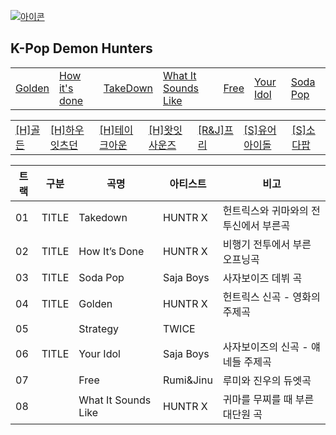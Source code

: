 
[![아이콘](https://skillicons.dev/icons?i=heroku,emotion,ruby,bsd,gitlab,godot,pinia,nestjs,prometheus)](readme.md)


## K-Pop Demon Hunters

<table>
  <tr>
    <td><a href="huntrix_golden.md"      >Golden          </a></td>
    <td><a href="huntrix_how_its_done.md">How it's done   </a></td>
    <td><a href="huntrix_takedown.md"    >TakeDown        </a></td>
    <td><a href="huntrix_what_it_sounds_like.md"    >What It Sounds Like  </a></td>
    <td><a href="rumi_jinu_free.md"      >Free            </a></td>
    <td><a href="sajaboys_your_idol.md"  >Your Idol       </a></td>
    <td><a href="sajaboys_sodapop.md"    >Soda Pop        </a></td>
  </tr>
</table>



<table>
  <tr>
    <td><a href="huntrix_golden.md"      >[H]골든          </a></td>
    <td><a href="huntrix_how_its_done.md">[H]하우잇츠던  </a></td>
    <td><a href="huntrix_takedown.md"    >[H]테이크아운  </a></td>
    <td><a href="huntrix_what_it_sounds_like.md"    >[H]왓잇사운즈  </a></td>
    <td><a href="rumi_jinu_free.md"      >[R&J]프리     </a></td>
    <td><a href="sajaboys_your_idol.md"  >[S]유어아이돌  </a></td>
    <td><a href="sajaboys_sodapop.md"    >[S]소다팝     </a></td>
  </tr>
</table>

| 트랙 | 구분  | 곡명 | 아티스트 | 비고 | 
|------|------|------|------|------|
| 01 | TITLE | Takedown      | HUNTR X   | 헌트릭스와 귀마와의 전투신에서 부른곡 |
| 02 | TITLE | How It’s Done | HUNTR X   | 비행기 전투에서 부른 오프닝곡 | 
| 03 | TITLE | Soda Pop      | Saja Boys | 사자보이즈 데뷔 곡 | 
| 04 | TITLE | Golden        | HUNTR X   | 헌트릭스 신곡 - 영화의 주제곡 | 
| 05 |       | Strategy      | TWICE     |             |
| 06 | TITLE | Your Idol     | Saja Boys | 사자보이즈의 신곡 - 얘네들 주제곡 | 
| 07 |       | Free          | Rumi&Jinu | 루미와 진우의 듀엣곡 | 
| 08 |       | What It Sounds Like | HUNTR X | 귀마를 무찌를 때 부른 대단원 곡 |

<!--
| 트랙 | 구분  | 곡명 | 아티스트 | 비고 | 
|------|------|------|------|------|
| 01 | TITLE | Takedown | HUNTR X - EJAE, 오드리 누나, REI AMI |   |
| 02 | TITLE | How It’s Done | HUNTR X - EJAE, 오드리 누나, REI AMI | 비행기에서의 전투에서 부른 곡 | 
| 03 | TITLE | Soda Pop | Saja Boys - Andrew Choi, Neckwav, Danny Chung, 케빈, samUIL Lee | 사자보이즈 데뷔 곡 | 
| 04 | TITLE | Golden | HUNTR X - EJAE, 오드리 누나, REI AMI | 헌트릭스 신곡 | 
| 05 |       | Strategy | TWICE |    |
| 06 | TITLE | Your Idol | Saja Boys - Andrew Choi, Neckwav, Danny Chung, 케빈, samUIL Lee | 사자보이즈의 신곡이자 마지막 곡 | 
| 07 |       | Free | Rumi, Jinu - EJAE, Andrew Choi  | 루미와 진우의 듀엣곡 | 
| 08 |       | What It Sounds Like | HUNTR X - EJAE, 오드리 누나, REI AMI | 귀마를 무찌를 때 부른 대단원 곡. 골든의 멜로디가 샘플링되어 들어있기도 하다. |
-->

